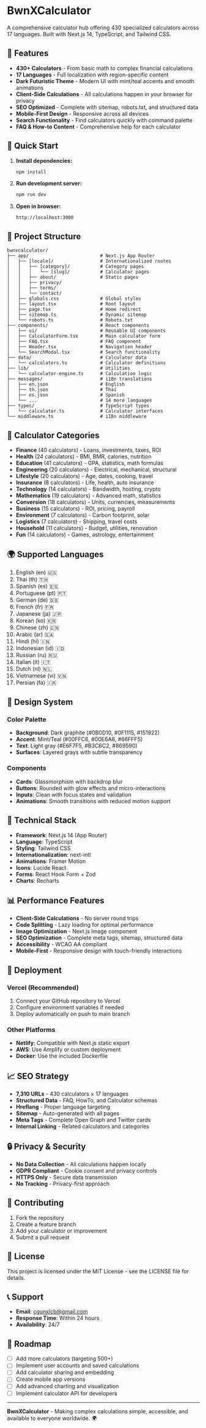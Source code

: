 # BwnXCalculator

A comprehensive calculator hub offering 430 specialized calculators across 17 languages. Built with Next.js 14, TypeScript, and Tailwind CSS.

## 🌟 Features

- **430+ Calculators** - From basic math to complex financial calculations
- **17 Languages** - Full localization with region-specific content
- **Dark Futuristic Theme** - Modern UI with mint/teal accents and smooth animations
- **Client-Side Calculations** - All calculations happen in your browser for privacy
- **SEO Optimized** - Complete with sitemap, robots.txt, and structured data
- **Mobile-First Design** - Responsive across all devices
- **Search Functionality** - Find calculators quickly with command palette
- **FAQ & How-to Content** - Comprehensive help for each calculator

## 🚀 Quick Start

1. **Install dependencies:**
   ```bash
   npm install
   ```

2. **Run development server:**
   ```bash
   npm run dev
   ```

3. **Open in browser:**
   ```
   http://localhost:3000
   ```

## 📁 Project Structure

```
bwnxcalculator/
├── app/                          # Next.js App Router
│   ├── [locale]/                 # Internationalized routes
│   │   ├── [category]/           # Category pages
│   │   │   └── [slug]/           # Calculator pages
│   │   ├── about/                # Static pages
│   │   ├── privacy/
│   │   ├── terms/
│   │   └── contact/
│   ├── globals.css               # Global styles
│   ├── layout.tsx                # Root layout
│   ├── page.tsx                  # Home redirect
│   ├── sitemap.ts                # Dynamic sitemap
│   └── robots.ts                 # Robots.txt
├── components/                   # React components
│   ├── ui/                       # Reusable UI components
│   ├── CalculatorForm.tsx        # Main calculator form
│   ├── FAQ.tsx                   # FAQ component
│   ├── Header.tsx                # Navigation header
│   └── SearchModal.tsx           # Search functionality
├── data/                         # Calculator data
│   └── calculators.ts            # Calculator definitions
├── lib/                          # Utilities
│   └── calculator-engine.ts      # Calculation logic
├── messages/                     # i18n translations
│   ├── en.json                   # English
│   ├── th.json                   # Thai
│   ├── es.json                   # Spanish
│   └── ...                       # 14 more languages
├── types/                        # TypeScript types
│   └── calculator.ts             # Calculator interfaces
└── middleware.ts                 # i18n middleware
```

## 🧮 Calculator Categories

- **Finance** (40 calculators) - Loans, investments, taxes, ROI
- **Health** (24 calculators) - BMI, BMR, calories, nutrition
- **Education** (41 calculators) - GPA, statistics, math formulas
- **Engineering** (20 calculators) - Electrical, mechanical, structural
- **Lifestyle** (20 calculators) - Age, dates, cooking, travel
- **Insurance** (8 calculators) - Life, health, auto insurance
- **Technology** (14 calculators) - Bandwidth, hosting, crypto
- **Mathematics** (19 calculators) - Advanced math, statistics
- **Conversion** (18 calculators) - Units, currencies, measurements
- **Business** (15 calculators) - ROI, pricing, payroll
- **Environment** (7 calculators) - Carbon footprint, solar
- **Logistics** (7 calculators) - Shipping, travel costs
- **Household** (11 calculators) - Budget, utilities, renovation
- **Fun** (14 calculators) - Games, astrology, entertainment

## 🌍 Supported Languages

1. English (en) 🇺🇸
2. Thai (th) 🇹🇭
3. Spanish (es) 🇪🇸
4. Portuguese (pt) 🇵🇹
5. German (de) 🇩🇪
6. French (fr) 🇫🇷
7. Japanese (ja) 🇯🇵
8. Korean (ko) 🇰🇷
9. Chinese (zh) 🇨🇳
10. Arabic (ar) 🇸🇦
11. Hindi (hi) 🇮🇳
12. Indonesian (id) 🇮🇩
13. Russian (ru) 🇷🇺
14. Italian (it) 🇮🇹
15. Dutch (nl) 🇳🇱
16. Vietnamese (vi) 🇻🇳
17. Persian (fa) 🇮🇷

## 🎨 Design System

### Color Palette
- **Background**: Dark graphite (#0B0D10, #0F1115, #151922)
- **Accent**: Mint/Teal (#00FFC6, #00E6A8, #66FFF5)
- **Text**: Light gray (#E6F7F5, #B3C6C2, #869590)
- **Surfaces**: Layered grays with subtle transparency

### Components
- **Cards**: Glassmorphism with backdrop blur
- **Buttons**: Rounded with glow effects and micro-interactions
- **Inputs**: Clean with focus states and validation
- **Animations**: Smooth transitions with reduced motion support

## 🔧 Technical Stack

- **Framework**: Next.js 14 (App Router)
- **Language**: TypeScript
- **Styling**: Tailwind CSS
- **Internationalization**: next-intl
- **Animations**: Framer Motion
- **Icons**: Lucide React
- **Forms**: React Hook Form + Zod
- **Charts**: Recharts

## 📊 Performance Features

- **Client-Side Calculations** - No server round trips
- **Code Splitting** - Lazy loading for optimal performance
- **Image Optimization** - Next.js Image component
- **SEO Optimization** - Complete meta tags, sitemap, structured data
- **Accessibility** - WCAG AA compliant
- **Mobile-First** - Responsive design with touch-friendly interactions

## 🚀 Deployment

### Vercel (Recommended)
1. Connect your GitHub repository to Vercel
2. Configure environment variables if needed
3. Deploy automatically on push to main branch

### Other Platforms
- **Netlify**: Compatible with Next.js static export
- **AWS**: Use Amplify or custom deployment
- **Docker**: Use the included Dockerfile

## 📈 SEO Strategy

- **7,310 URLs** - 430 calculators × 17 languages
- **Structured Data** - FAQ, HowTo, and Calculator schemas
- **Hreflang** - Proper language targeting
- **Sitemap** - Auto-generated with all pages
- **Meta Tags** - Complete Open Graph and Twitter cards
- **Internal Linking** - Related calculators and categories

## 🔒 Privacy & Security

- **No Data Collection** - All calculations happen locally
- **GDPR Compliant** - Cookie consent and privacy controls
- **HTTPS Only** - Secure data transmission
- **No Tracking** - Privacy-first approach

## 🤝 Contributing

1. Fork the repository
2. Create a feature branch
3. Add your calculator or improvement
4. Submit a pull request

## 📝 License

This project is licensed under the MIT License - see the LICENSE file for details.

## 📞 Support

- **Email**: cgunxlcb@gmail.com
- **Response Time**: Within 24 hours
- **Availability**: 24/7

## 🎯 Roadmap

- [ ] Add more calculators (targeting 500+)
- [ ] Implement user accounts and saved calculations
- [ ] Add calculator sharing and embedding
- [ ] Create mobile app versions
- [ ] Add advanced charting and visualization
- [ ] Implement calculator API for developers

---

**BwnXCalculator** - Making complex calculations simple, accessible, and available to everyone worldwide. 🌍